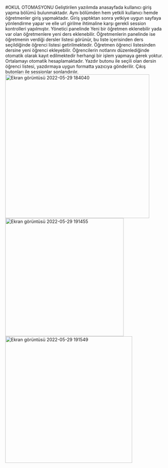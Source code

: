 #OKUL OTOMASYONU
Geliştirilen yazılımda anasayfada kullanıcı giriş yapma bölümü bulunmaktadır. Aynı bölümden hem yetkili kullanıcı hemde öğretmenler giriş yapmaktadır. Giriş yaptıktan sonra yetkiye uygun sayfaya yönlendirme yapar ve elle url girilme ihtimaline karşı gerekli session kontrolleri yapılmıştır. Yönetici panelinde Yeni bir öğretmen eklenebilir yada var olan öğretmenlere yeni ders eklenebilir. Öğretmenlerin panelinde ise öğretmenin verdiği dersler listesi görünür, bu liste içerisinden ders seçildiğinde öğrenci listesi getirilmektedir. Öğretmen öğrenci listesinden dersine yeni öğrenci ekleyebilir. Öğrencilerin notlarını düzenlediğinde otomatik olarak kayıt edilmektedir herhangi bir işlem yapmaya gerek yoktur. Ortalamayı otomatik hesaplamaktadır. Yazdır butonu ile seçili olan dersin öğrenci listesi, yazdırmaya uygun formatta yazıcıya gönderilir. Çıkış butonları ile sessionlar sonlandırılır.
<img width="455" alt="Ekran görüntüsü 2022-05-29 184040" src="https://user-images.githubusercontent.com/102542473/170878102-23126920-0a76-4635-ac2f-38cb6e5d73d9.png">
<img width="374" alt="Ekran görüntüsü 2022-05-29 191455" src="https://user-images.githubusercontent.com/102542473/170879918-6554a036-d2cc-4f53-82e3-9da97803e604.png">
<img width="401" alt="Ekran görüntüsü 2022-05-29 191549" src="https://user-images.githubusercontent.com/102542473/170879968-b0a338c8-dbf6-4fc3-888a-ecc60a47d963.png">
